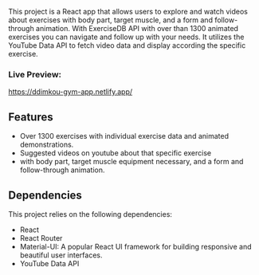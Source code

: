 This project is a React app that allows users to explore and watch videos about exercises with body part, target muscle, and a form and follow-through animation.
With ExerciseDB API with over than 1300 animated exercises you can navigate and follow up with your needs.
It utilizes the YouTube Data API to fetch video data and display according the specific exercise.

### Live Preview:
https://ddimkou-gym-app.netlify.app/

## Features

- Over 1300 exercises with individual exercise data and animated demonstrations.
- Suggested videos on youtube about that specific exercise
- with body part, target muscle equipment necessary, and a form and follow-through animation.

## Dependencies

This project relies on the following dependencies:

- React
- React Router
- Material-UI: A popular React UI framework for building responsive and beautiful user interfaces.
- YouTube Data API

